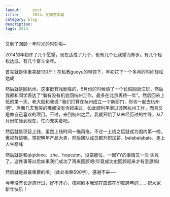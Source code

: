 ```yaml
---
layout:     post
title:      2014，忙而充实着
category: blog
description: 
tags: 2014
---
```


又到了回顾一年时光的时刻啦~

2014的年初许了几个愿望，现在达成了几个，也有几个让我望而却步。有几个轻松达成，有几个奋斗全年。

首先就是体重突破130斤！在私教guoyu的带领下，年初花了一个多月的时间轻松达成

然后就是回杭州。这事挺有戏剧性的，5月份的时候请了一个长假回浙江玩，然后我都和同学表达了“看有没有机会回杭州工作，最多在北京再待一年”。然后回来上班的第一天，老大就和我说:"我们打算在杭州成立一个新部门，你也一起去杭州吧"。后面几天我笑的嘴都没有合起来过，如此顺利平滑过渡回杭州工作，而且又是做自己喜欢的项目。不过，来到杭州之后，我就开始了从未经历过的忙碌，从7月份忙碌到现在，忙而充实着吧。

然后就是项目上线，虽然上线时间一拖再拖，不过一上线之后就成为国内第一啦，傲视群雄嘛。预祝明年产品大卖，然后团队成员都升职加薪，balabalabala，走上人生巅峰

然后就是和qiqidone、zhe、hopeztm、没空那位，一起YY的事情又一次 失败 了。这件事等以后如果我们成功了再来回顾吧(毕竟成功史回顾起来才有意思嘛)

然后就是最最重要的啦，(此处省略500字)，感谢不来~~

今年没有长途旅行过，好不开心，按照剧本我现在应该在印度跨年的......
祝大家新年快乐！